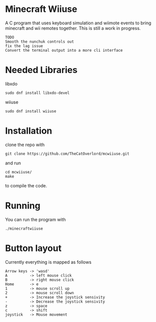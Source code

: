 # Minecraft Wiiuse
A C program that uses keyboard simulation and wiimote events to bring minecraft and wii remotes together.
This is still a work in progress.
```
TODO
Smooth the nunchuk controls out
fix the lag issue
Convert the terminal output into a more cli interface
```

# Needed Libraries
libxdo
```
sudo dnf install libxdo-devel
```
wiiuse
```
sudo dnf install wiiuse
```
# Installation
clone the repo with
```
git clone https://github.com/TheCatOverlord/mcwiiuse.git
```
and run
```
cd mcwiiuse/
make
```
to compile the code.
# Running
You can run the program with
```
./minecraftwiiuse
```

# Button layout
Currently everything is mapped as follows
```
Arrow keys -> 'wasd'
A          -> left mouse click
B          -> right mouse click
Home       -> e
1          -> mouse scroll up
2          -> mouse scroll down
+          -> Increase the joystick sensivity
-          -> Decrease the joystick sensivity
z          -> space
c          -> shift
joystick   -> Mouse movement
```
